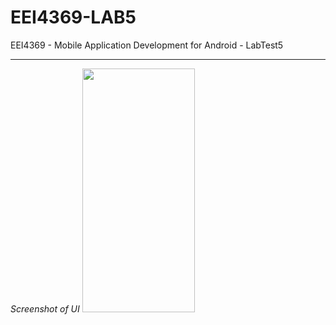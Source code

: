 # EEI4369-LAB5
EEI4369 - Mobile Application Development for Android - LabTest5

---

*Screenshot of UI*
<img src="https://github.com/mtmzakir/EEI4369-LAB5/assets/90142607/1aea007b-3f88-4638-80d8-00d78d743bf3" width="180" height="390" />
